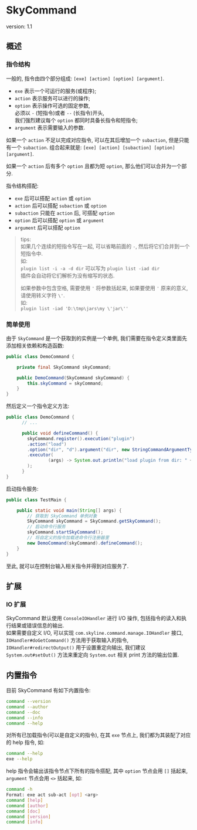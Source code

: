 # SkyCommand
version: 1.1  

## 概述
### 指令结构
一般的, 指令由四个部分组成: `[exe] [action] [option] [argument]`. 
- `exe` 表示一个可运行的服务(或程序);  
- `action` 表示服务可以进行的操作;  
- `option` 表示操作可选的固定参数,  
  必须以 `-` (短指令)或者 `--` (长指令)开头,  
  我们强烈建议每个 `option` 都同时具备长指令和短指令;  
- `argument` 表示需要输入的参数.  

如果一个 `action` 不足以完成对应指令, 可以在其后增加一个 `subaction`, 但是只能有一个 `subaction`. 组合起来就是: `[exe] [action] [subaction] [option] [argument]`.  

如果一个 `action` 后有多个 `option` 且都为短 `option`, 那么他们可以合并为一个部分.  

指令结构搭配:  
- `exe` 后可以搭配 `action` 或 `option`
- `action` 后可以搭配 `subaction` 或 `option`
- `subaction` 只能在 `action` 后, 可搭配 `option`
- `option` 后可以搭配 `option` 或 `argument`
- `argument` 后可以搭配 `option`

> tips:  
> 如果几个连续的短指令写在一起, 可以省略前面的 `-`, 然后将它们合并到一个短指令中.  
> 如:  
> `plugin list -i -a -d dir` 可以写为 `plugin list -iad dir`  
> 插件会自动将它们解析为没有缩写的状态.
>   
> 如果参数中包含空格, 需要使用 `'` 将参数括起来, 如果要使用 `'` 原来的意义, 请使用转义字符 `\'`.  
> 如:  
> `plugin list -iad 'D:\tmp\jars\my \'jar\''`

### 简单使用
由于 `SkyCommand` 是一个获取到的实例是一个单例, 我们需要在指令定义类里面先添加相关依赖和构造函数:  
```java
public class DemoCommand {

    private final SkyCommand skyCommand;

    public DemoCommand(SkyCommand skyCommand) {
        this.skyCommand = skyCommand;
    }
}
```
然后定义一个指令定义方法:  
```java
public class DemoCommand {
      // ...

      public void defineCommand() {
        skyCommand.register().execution("plugin")
        .action("load")
        .option("dir", "d").argument("dir", new StringCommandArgumentType())
        .executor(
                (args) -> System.out.println("load plugin from dir: " + args[0])
        );
      }
}
```
启动指令服务:  
```java
public class TestMain {

    public static void main(String[] args) {
        // 获取到 SkyCommand 单例对象
        SkyCommand skyCommand = SkyCommand.getSkyCommand();
        // 启动命令行服务
        skyCommand.startSkyCommand();
        // 将自定义的指令加载进命令行注册器里
        new DemoCommand(skyCommand).defineCommand();
    }
}
```
至此, 就可以在控制台输入相关指令并得到对应服务了.

## 扩展
### IO 扩展
SkyCommand 默认使用 `ConsoleIOHandler` 进行 I/O 操作, 包括指令的读入和执行结果或错误信息的输出.  
如果需要自定义 I/O, 可以实现 `com.skyline.command.manage.IOHandler` 接口, `IOHandler#doGetCommand()` 方法用于获取输入的指令, `IOHandler#redirectOutput()` 用于设置重定向输出, 我们建议 `System.out#setOut()` 方法来重定向 `System.out` 相关 print 方法的输出位置.  

## 内置指令
目前 SkyCommand 有如下内置指令:  
```bash
command --version
command --author
command --doc
command --info
command --help
```
对所有已加载指令(可以是自定义的指令), 在其 `exe` 节点上, 我们都为其装配了对应的 help 指令, 如:  
```bash
command --help
exe --help
```
help 指令会输出该指令节点下所有的指令搭配, 其中 `option` 节点会用 `[]` 括起来, `argument` 节点会用 `<>` 括起来, 如:  
```bash
command -h
Format: exe act sub-act [opt] <arg>
command [help]
command [author]
command [doc]
command [version]
command [info]
```
